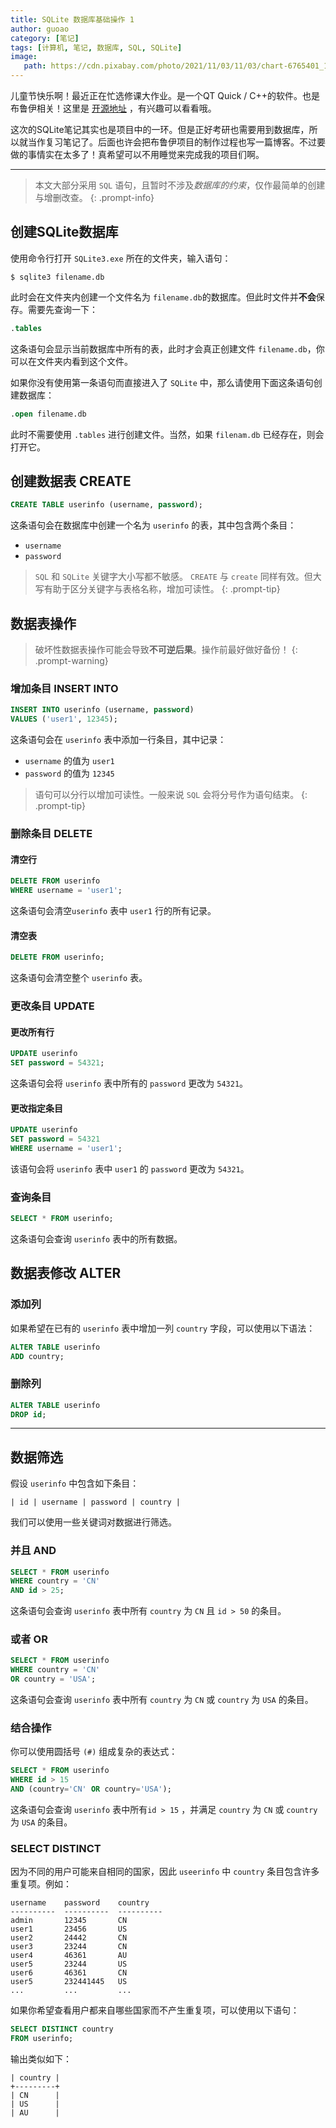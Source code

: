 ```yaml
---
title: SQLite 数据库基础操作 1
author: guoao
category: [笔记]
tags: [计算机, 笔记, 数据库, SQL, SQLite]
image:
   path: https://cdn.pixabay.com/photo/2021/11/03/11/03/chart-6765401_1280.jpg
---
```


儿童节快乐啊！最近正在忙选修课大作业。是一个QT Quick / C++的软件。也是布鲁伊相关！这里是 [开源地址](https://github.com/BlandAlpha/bluey_gallery) ，有兴趣可以看看哦。

这次的SQLite笔记其实也是项目中的一环。但是正好考研也需要用到数据库，所以就当作复习笔记了。后面也许会把布鲁伊项目的制作过程也写一篇博客。不过要做的事情实在太多了！真希望可以不用睡觉来完成我的项目们啊。

---

> 本文大部分采用 `SQL` 语句，且暂时不涉及*数据库的约束*，仅作最简单的创建与增删改查。
{: .prompt-info}

## 创建SQLite数据库

使用命令行打开 `SQLite3.exe` 所在的文件夹，输入语句：

``` console
$ sqlite3 filename.db
```

此时会在文件夹内创建一个文件名为 `filename.db`的数据库。但此时文件并**不会**保存。需要先查询一下：

```sql
.tables
```

这条语句会显示当前数据库中所有的表，此时才会真正创建文件 `filename.db`，你可以在文件夹内看到这个文件。

如果你没有使用第一条语句而直接进入了 `SQLite` 中，那么请使用下面这条语句创建数据库：

```sql
.open filename.db
```

此时不需要使用 `.tables` 进行创建文件。当然，如果 `filenam.db` 已经存在，则会打开它。

## 创建数据表 CREATE

```sql
CREATE TABLE userinfo (username, password);
```

这条语句会在数据库中创建一个名为 `userinfo` 的表，其中包含两个条目：

- `username`
- `password`

> `SQL` 和 `SQLite` 关键字大小写都不敏感。 `CREATE` 与 `create` 同样有效。但大写有助于区分关键字与表格名称，增加可读性。
{: .prompt-tip}

## 数据表操作

> 破坏性数据表操作可能会导致**不可逆后果**。操作前最好做好备份！
{: .prompt-warning}

### 增加条目 INSERT INTO

```sql
INSERT INTO userinfo (username, password)
VALUES ('user1', 12345);
```

这条语句会在 `userinfo` 表中添加一行条目，其中记录：

- `username` 的值为 `user1`
- `password` 的值为 `12345`

> 语句可以分行以增加可读性。一般来说 `SQL` 会将分号作为语句结束。
{: .prompt-tip}

### 删除条目 DELETE

#### 清空行

```sql
DELETE FROM userinfo
WHERE username = 'user1';
```

这条语句会清空`userinfo` 表中 `user1` 行的所有记录。

#### 清空表

```sql
DELETE FROM userinfo;
```

这条语句会清空整个 `userinfo` 表。

### 更改条目 UPDATE

#### 更改所有行

```sql
UPDATE userinfo
SET password = 54321;
```

这条语句会将 `userinfo` 表中所有的 `password` 更改为 `54321`。

#### 更改指定条目 

```sql
UPDATE userinfo
SET password = 54321
WHERE username = 'user1';
```

该语句会将 `userinfo` 表中 `user1` 的 `password` 更改为 `54321`。

### 查询条目

```sql
SELECT * FROM userinfo;
```

这条语句会查询 `userinfo` 表中的所有数据。

## 数据表修改 ALTER

### 添加列

如果希望在已有的 `userinfo` 表中增加一列 `country` 字段，可以使用以下语法：

```sql
ALTER TABLE userinfo
ADD country;
```

### 删除列

```sql
ALTER TABLE userinfo
DROP id;
```

---

## 数据筛选

假设 `userinfo` 中包含如下条目：

```
| id | username | password | country |
```

我们可以使用一些关键词对数据进行筛选。

### 并且 AND

```sql
SELECT * FROM userinfo
WHERE country = 'CN'
AND id > 25;
```

这条语句会查询 `userinfo` 表中所有 `country` 为 `CN` 且 `id > 50` 的条目。

### 或者 OR

```sql
SELECT * FROM userinfo
WHERE country = 'CN'
OR country = 'USA';
```

这条语句会查询 `userinfo` 表中所有 `country` 为 `CN` 或 `country` 为 `USA` 的条目。

### 结合操作

你可以使用圆括号 `(#)` 组成复杂的表达式：

```sql
SELECT * FROM userinfo
WHERE id > 15
AND (country='CN' OR country='USA');
```

这条语句会查询 `userinfo` 表中所有`id > 15` ，并满足 `country` 为 `CN` 或 `country` 为 `USA` 的条目。

### SELECT DISTINCT

因为不同的用户可能来自相同的国家，因此 `useerinfo` 中 `country` 条目包含许多重复项。例如：

```
username    password    country 
----------  ----------  ----------
admin       12345       CN
user1       23456       US
user2       24442       CN
user3       23244       CN
user4       46361       AU
user5       23244       US
user6       46361       CN
user5       232441445   US
...         ...         ...
```

如果你希望查看用户都来自哪些国家而不产生重复项，可以使用以下语句：

```sql
SELECT DISTINCT country
FROM userinfo;
```

输出类似如下：

```
| country |
+---------+
| CN      |
| US      |
| AU      |
```
